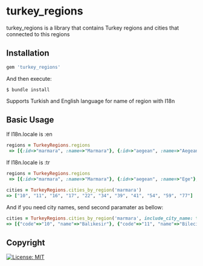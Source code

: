 # turkey_regions

turkey_regions is a library that contains Turkey regions and cities that connected to this regions


## Installation

```ruby
gem 'turkey_regions'
```

And then execute:

    $ bundle install

Supports Turkish and English language for name of region with I18n

## Basic Usage
If I18n.locale is :en
``` ruby
regions = TurkeyRegions.regions
 => [{:id=>"marmara", :name=>"Marmara"}, {:id=>"aegean", :name=>"Aegean"}, {:id=>"mediterranean", :name=>"Mediterranean"}, {:id=>"black_sea", :name=>"Black Sea"}, {:id=>"central_anatolia", :name=>"Central Anatolia"}, {:id=>"southeastern_anatolia", :name=>"Southeastern Anatolia"}, {:id=>"eastern_anatolia", :name=>"Eastern Anatolia"}] 
```

If I18n.locale is :tr
``` ruby
regions = TurkeyRegions.regions
 => [{:id=>"marmara", :name=>"Marmara"}, {:id=>"aegean", :name=>"Ege"}, {:id=>"mediterranean", :name=>"Akdeniz"}, {:id=>"black_sea", :name=>"Karadeniz"}, {:id=>"central_anatolia", :name=>"İç Anadolu"}, {:id=>"southeastern_anatolia", :name=>"Güneydoğu Anadolu"}, {:id=>"eastern_anatolia", :name=>"Doğu Anadolu"}]
```

``` ruby
cities = TurkeyRegions.cities_by_region('marmara')
=> ["10", "11", "16", "17", "22", "34", "39", "41", "54", "59", "77"] 
```

And if you need city names, send second paramater as bellow:

``` ruby
cities = TurkeyRegions.cities_by_region('marmara', include_city_name: true)
=> [{"code"=>"10", "name"=>"Balıkesir"}, {"code"=>"11", "name"=>"Bilecik"}, {"code"=>"16", "name"=>"Bursa"}, {"code"=>"17", "name"=>"Çanakkale"}, {"code"=>"22", "name"=>"Edirne"}, {"code"=>"34", "name"=>"İstanbul"}, {"code"=>"39", "name"=>"Kırklareli"}, {"code"=>"41", "name"=>"Kocaeli"}, {"code"=>"54", "name"=>"Sakarya"}, {"code"=>"59", "name"=>"Tekirdağ"}, {"code"=>"77", "name"=>"Yalova"}]
```

## Copyright

[![License: MIT](https://img.shields.io/badge/License-MIT-yellow.svg)](https://opensource.org/licenses/MIT)
